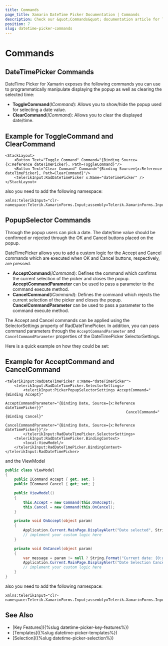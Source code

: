 ```yaml
---
title: Commands
page_title: Xamarin DateTime Picker Documentation | Commands
description: Check our &quot;Commands&quot; documentation article for Telerik DateTimePicker for Xamarin control.
position: 7
slug: datetime-picker-commands
---
```


# Commands

## DateTimePicker Commands

DateTime Picker for Xamarin exposes the following commands you can use to programmatically manipulate displaying the popup as well as clearing the selected time:

* **ToggleCommand**(*ICommand*): Allows you to show/hide the popup used for selecting a date value.
* **ClearCommand**(*ICommand*): Allows you to clear the displayed date/time.

## Example for ToggleCommand and ClearCommand

```XAML
<StackLayout>
	<Button Text="Toggle Command" Command="{Binding Source={x:Reference dateTimePicker}, Path=ToggleCommand}"/>
	<Button Text="Clear Command" Command="{Binding Source={x:Reference dateTimePicker}, Path=ClearCommand}"/>
	<telerikInput:RadDateTimePicker x:Name="dateTimePicker" />
</StackLayout>
```

also you need to add the following namespace:

```XAML
xmlns:telerikInput="clr-namespace:Telerik.XamarinForms.Input;assembly=Telerik.XamarinForms.Input"
```

## PopupSelector Commands

Through the popup users can pick a date. The date/time value should be confirmed or rejected through the OK and Cancel buttons placed on the popup.

DateTimePicker allows you to add a custom logic for the Accept and Cancel commands which are executed when OK and Cancel buttons, respectively, are pressed.

* **AcceptCommand**(*ICommand*): Defines the command which confirms the current selection of the picker and closes the popup. **AcceptCommandParameter** can be used to pass a parameter to the command execute method. 
* **CancelCommand**(*ICommand*): Defines the command which rejects the current selection of the picker and closes the popup. **CancelCommandParameter** can be used to pass a parameter to the command execute method.

The Accept and Cancel commands can be applied using the SelectorSettings property of RadDateTimePicker. In addition, you can pass command parameters through the `AcceptCommandParameter` and `CancelCommandParameter` properties of the DateTimePicker SelectorSettings.

Here is a quick example on how they could be set:

## Example for AcceptCommand and CancelCommand

```XAML
<telerikInput:RadDateTimePicker x:Name="dateTimePicker">
	<telerikInput:RadDateTimePicker.SelectorSettings>
		<telerikInput:PickerPopupSelectorSettings AcceptCommand="{Binding Accept}" 
													  AcceptCommandParameter="{Binding Date, Source={x:Reference dateTimePicker}}"
													  CancelCommand="{Binding Cancel}"
													  CancelCommandParameter="{Binding Date, Source={x:Reference dateTimePicker}}"/>
		</telerikInput:RadDateTimePicker.SelectorSettings>
	<telerikInput:RadDateTimePicker.BindingContext>
		<local:ViewModel/>
	</telerikInput:RadDateTimePicker.BindingContext>
</telerikInput:RadDateTimePicker>
```

and the ViewModel

```C#
public class ViewModel
{
    public ICommand Accept { get; set; }
    public ICommand Cancel { get; set; }

    public ViewModel()
    {
        this.Accept = new Command(this.OnAccept);
        this.Cancel = new Command(this.OnCancel);
    }

    private void OnAccept(object param)
    {
        Application.Current.MainPage.DisplayAlert("Date selected", String.Format("New Date: {0:g}", (DateTime)param), "OK");
        // implement your custom logic here
    }

    private void OnCancel(object param)
    {
        var message = param != null ? String.Format("Current date: {0:g}", (DateTime)param) : "Currently no date is selected";
        Application.Current.MainPage.DisplayAlert("Date Selection Canceled", message, "OK");
        // implement your custom logic here
    }
}
```

also you need to add the following namespace:

```XAML
xmlns:telerikInput="clr-namespace:Telerik.XamarinForms.Input;assembly=Telerik.XamarinForms.Input"
```

## See Also

- [Key Features]({%slug datetime-picker-key-features%})
- [Templates]({%slug datetime-picker-templates%})
- [Selection]({%slug datetime-picker-selection%})